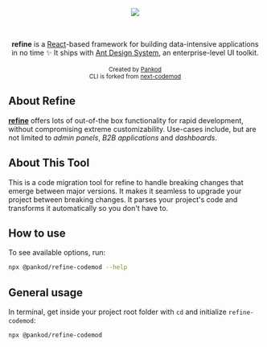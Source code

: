 <div align="center" style="margin: 30px;">
    <a href="https://refine.dev">
    <img src="https://refine.ams3.cdn.digitaloceanspaces.com/refine_logo.png"  align="center" />
    </a>
</div>
<br/>
<div align="center"><strong>refine</strong> is a <a href="https://reactjs.org/">React</a>-based framework for building data-intensive applications in no time ✨ It ships with <a href="https://ant.design/">Ant Design System</a>, an enterprise-level UI toolkit.</div>
<br/>

<div align="center">
  <sub>Created by <a href="https://www.pankod.com">Pankod</a></sub><br />
  <sub>CLI is forked from <a href="https://github.com/vercel/next.js/tree/canary/packages/next-codemod">next-codemod</a></sub>
</div>

## About Refine

[**refine**](https://refine.dev/) offers lots of out-of-the box functionality for rapid development, without compromising extreme customizability. Use-cases include, but are not limited to *admin panels*, *B2B applications* and *dashboards*.

## About This Tool

This is a code migration tool for refine to handle breaking changes that emerge between major versions. It makes it seamless to upgrade your project between breaking changes. It parses your project's code and transforms it automatically so you don't have to.

## How to use

To see available options, run:

```sh
npx @pankod/refine-codemod --help
```

## General usage

In terminal, get inside your project root folder with `cd` and initialize `refine-codemod`:

```sh
npx @pankod/refine-codemod
```
